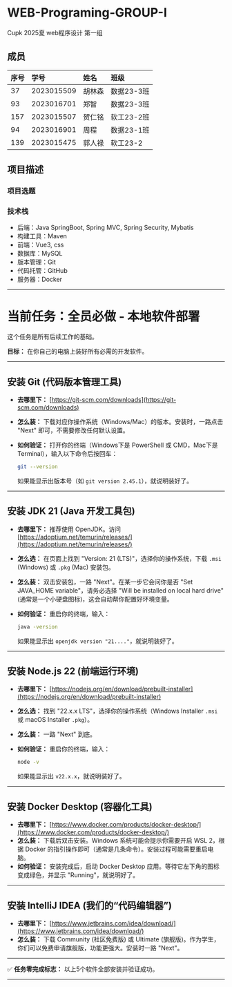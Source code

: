 # WEB-Programing-GROUP-I
Cupk 2025夏 web程序设计 第一组

## 成员



| 序号 | 学号       | 姓名   | 班级       |
| :--- | :--------- | :----- | :--------- |
| 37   | 2023015509 | 胡林森 | 数据23-3班 |
| 93   | 2023016701 | 郑智   | 数据23-3班 |
| 157  | 2023015507 | 贺仁铭 | 软工23-2班 |
| 94   | 2023016901 | 周程   | 数据23-1班 |
| 139  | 2023015475 | 郭人禄 | 软工23-2   |



## 项目描述



### 项目选题



### 技术栈

- 后端：Java SpringBoot, Spring MVC, Spring Security, Mybatis
- 构建工具：Maven
- 前端：Vue3, css
- 数据库：MySQL
- 版本管理：Git
- 代码托管：GitHub
- 服务器：Docker



-----

# 当前任务：全员必做 - 本地软件部署

这个任务是所有后续工作的基础。

**目标：** 在你自己的电脑上装好所有必需的开发软件。

-----

## 安装 Git (代码版本管理工具)

  * **去哪里下：** [https://git-scm.com/downloads](https://git-scm.com/downloads)

  * **怎么装：** 下载对应你操作系统（Windows/Mac）的版本。安装时，一路点击 "Next" 即可，不需要修改任何默认设置。

  * **如何验证：** 打开你的终端（Windows下是 PowerShell 或 CMD，Mac下是 Terminal），输入以下命令后按回车：

    ```bash
    git --version
    ```

    如果能显示出版本号（如 `git version 2.45.1`），就说明装好了。

-----

## 安装 JDK 21 (Java 开发工具包)

  * **去哪里下：** 推荐使用 OpenJDK。访问 [https://adoptium.net/temurin/releases/](https://adoptium.net/temurin/releases/)

  * **怎么选：** 在页面上找到 "Version: 21 (LTS)"，选择你的操作系统，下载 `.msi` (Windows) 或 `.pkg` (Mac) 安装包。

  * **怎么装：** 双击安装包，一路 "Next"。在某一步它会问你是否 "Set JAVA\_HOME variable"，请务必选择 "Will be installed on local hard drive" (通常是一个小硬盘图标)，这会自动帮你配置好环境变量。

  * **如何验证：** 重启你的终端，输入：

    ```bash
    java -version
    ```

    如果能显示出 `openjdk version "21...."`，就说明装好了。

-----

## 安装 Node.js 22 (前端运行环境)

  * **去哪里下：** [https://nodejs.org/en/download/prebuilt-installer](https://nodejs.org/en/download/prebuilt-installer)

  * **怎么选：** 找到 "22.x.x LTS"，选择你的操作系统（Windows Installer `.msi` 或 macOS Installer `.pkg`）。

  * **怎么装：** 一路 "Next" 到底。

  * **如何验证：** 重启你的终端，输入：

    ```bash
    node -v
    ```

    如果能显示出 `v22.x.x`，就说明装好了。

-----

## 安装 Docker Desktop (容器化工具)

  * **去哪里下：** [https://www.docker.com/products/docker-desktop/](https://www.docker.com/products/docker-desktop/)
  * **怎么装：** 下载后双击安装。Windows 系统可能会提示你需要开启 WSL 2，根据 Docker 的指引操作即可（通常是几条命令）。安装过程可能需要重启电脑。
  * **如何验证：** 安装完成后，启动 Docker Desktop 应用。等待它左下角的图标变成绿色，并显示 "Running"，就说明好了。

-----

## 安装 IntelliJ IDEA (我们的“代码编辑器”)

  * **去哪里下：** [https://www.jetbrains.com/idea/download/](https://www.jetbrains.com/idea/download/)
  * **怎么装：** 下载 Community (社区免费版) 或 Ultimate (旗舰版)。作为学生，你们可以免费申请旗舰版，功能更强大。安装时一路 "Next"。

-----

✅ **任务零完成标志：** 以上5个软件全部安装并验证成功。

-----

